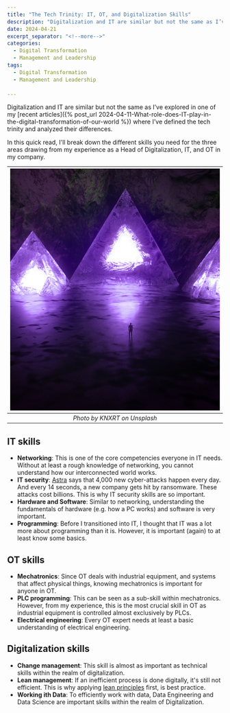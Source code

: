 ```yaml
---
title: "The Tech Trinity: IT, OT, and Digitalization Skills"
description: "Digitalization and IT are similar but not the same as I’ve explored in one of my recent articles where I’ve defined the tech trinity and analyzed their differences. In this quick read, I'll break down the different skills you need for the three areas drawing from my experience as a Head of Digitalization, IT, and OT in my company."
date: 2024-04-21
excerpt_separator: "<!--more-->"
categories:
  - Digital Transformation
  - Management and Leadership
tags:
  - Digital Transformation
  - Management and Leadership

---
```

Digitalization and IT are similar but not the same as I’ve explored in one of my [recent articles]({% post_url 2024-04-11-What-role-does-IT-play-in-the-digital-transformation-of-our-world %}) where I’ve defined the tech trinity and analyzed their differences.

In this quick read, I'll break down the different skills you need for the three areas drawing from my experience as a Head of Digitalization, IT, and OT in my company.

| ![image](/assets/images/knxrt-digital_three-unsplash.jpg) |
|:--:|
| *Photo by KNXRT on Unsplash* |

## IT skills
- **Networking**: This is one of the core competencies everyone in IT needs. Without at least a rough knowledge of networking, you cannot understand how our interconnected world works.
- **IT security**: [Astra](https://www.getastra.com/blog/security-audit/how-many-cyber-attacks-per-day/#:~:text=from%20these%20threats.-,How%20Many%20Cyber%20Attacks%20Happen%20Per%20Day%20In%20The%20World,malware%20are%20detected%20every%20day.) says that 4,000 new cyber-attacks happen every day. And every 14 seconds, a new company gets hit by ransomware. These attacks cost billions. This is why IT security skills are so important.
- **Hardware and Software**: Similar to networking, understanding the fundamentals of hardware (e.g. how a PC works) and software is very important.
- **Programming**: Before I transitioned into IT, I thought that IT was a lot more about programming than it is. However, it is important (again) to at least know some basics.

## OT skills
- **Mechatronics**: Since OT deals with industrial equipment, and systems that affect physical things, knowing mechatronics is important for anyone in OT.
- **PLC programming**: This can be seen as a sub-skill within mechatronics. However, from my experience, this is the most crucial skill in OT as industrial equipment is controlled almost exclusively by PLCs.
- **Electrical engineering**: Every OT expert needs at least a basic understanding of electrical engineering.

## Digitalization skills
- **Change management**: This skill is almost as important as technical skills within the realm of digitalization.
- **Lean management**: If an inefficient process is done digitally, it's still not efficient. This is why applying [lean principles](https://medium.com/illumination/taking-it-further-5-additional-lean-approaches-for-personal-productivity-6ecda0dfb01e) first, is best practice.
- **Working ith Data**: To efficiently work with data, Data Engineering and Data Science are important skills within the realm of Digitalization.